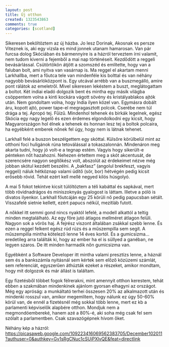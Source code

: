 ```yaml
---
layout: post
title: Új otthon
created: 1323543863
comments: true
categories: [scotland]
---
```

Sikeresen beköltöztem az új házba. Jo lesz Dorinak, Akosnak es persze Viteznek is, aki egy vizsla es mind jonnek utanam hamarosan. Van pár furcsa dolog Skóciában és bármennyire is a házról terveztem írni valamit, nem tudom kiverni a fejemből a mai nap történéseit. Kezdődött a reggeli bevásárlással. Csütörtökön átjött a szomszéd és említette, hogy van a faluban bolt, ami nyitva van vasárnap is. Ma reggel el akartam menni Larkhallba, mert a főutca tele van mindenféle kis bolttal és van néhány nagyobb bevásárlóközpont is. Egy utcával arrébb van a buszmegálló, amire pont rálátok az emeletről. Mivel sikeresen lekéstem a buszt, meglátogattam a boltot. Két indiai eladó dolgozik bent és mintha egy másik világba csöppentem volna a kinti kockára vágott sövény és kristályablakos ajtók után. Nem gondoltam volna, hogy India ilyen közel van. Egymásra dobált áru, kopott ajtó, power tape-el megragasztott polcok. Cserébe nem túl drága a tej. Apropó tej. Fűízű. Mindenhol tehenek és birkák legelnek, egész Skócia egy nagy legelő és ezen érdemes elgondolkodni egy kicsit, hogy Magyarországon hol élnek a tehenek és honnan lesz tej a boltok polcaira, ha egyébként emberek nőnek fel úgy, hogy nem is látnak tehenet.

Larkhall felé a buszon beszélgettem egy skóttal. Külsőre körülbelül mint az otthoni foci huligánok rúna tetoválással a tokaszalonnán. Mindenáron meg akarta tudni, hogy jó volt-e a tegnap estém.  Vagyis hogy sikerült-e pénteken nőt hazahozni. Nehezen értettem meg a skót akcentusát, de szerencsére nagyon segítőkész volt, abszolút az érdekeimet nézve még jobban skótul kezdett beszélni. A „bakfasz” (angolul brekfeszt, vagyis reggeli) náluk hétköznap valami üdítő (sör, bor) hétvégén pedig kicsit erősebb rövid. Tehát ezért kell mellé negyed kilós húsgolyó.

A mai 5 fokot tekintve kicsit túlöltöztem a téli kabáttal és sapkával, mert több rövidnadrágos és miniszoknyás gyalogost is láttam. Illetve a póló is divatos ilyenkor. Larkhall főutcáján egy 25 körüli nő pedig papucsban sétált. Visszafelé sietnie kellett, ezért papucs nélkül, mezítláb futott.

A nőkkel itt semmi gond nincs nyaktól lefelé, a modell alkattól a teltig minden megtalálható. Az egy főre jutó átlagos mellméret átlagon felüli. Nagyon sok a vörös haj. A fejrész viszont általában zsákkal szebb lenne. És ezen a reggel felkent egész rúd rúzs és a műszempilla sem segít. A műszempilla mintha kötelező lenne 14 éves kortól. És a gumicsizma... eredetileg arra találták ki, hogy az ember ha el is süllyed a ganéban, ne legyen szaros. De itt minden harmadik nőn gumicsizma van.

Egyébként a Software Developer itt mintha valami presztízs lenne, a háznál sem és a bankszámla nyitásnál sem kértek sem előző közüzemi számlát, sem referenciát, egyszerűen áthúzták ezeket a részeket, amikor mondtam, hogy mit dolgozok és már állást is találtam.

Egy fizetésből többet fogok félrerakni, mint amennyit otthon kerestem, tehát ebben a szakmában mindenkinek ajánlom gyorsan elhagyni az országot. Még egy apróság: a munkáltató terhei összesen 20% az alkalmazott után és mindenki rosszul van, amikor megemlítem, hogy nálunk ez úgy 50-60% körül van, de ennél a fizetésnél még sokkal több lenne, mert ez kb a parlamenti képviselők alapbére otthon. Mondjuk nem a megmondóembereké, hanem azé a 80%-é, aki soha még csak fel sem szólalt a parlamentben. Csak szavazógépnek hívom őket.

Néhány kép a házról: https://picasaweb.google.com/109223416069562383705/December102011?authuser=0&authkey=Gv1sRgCNuc1cSUiPXlvQE&feat=directlink
